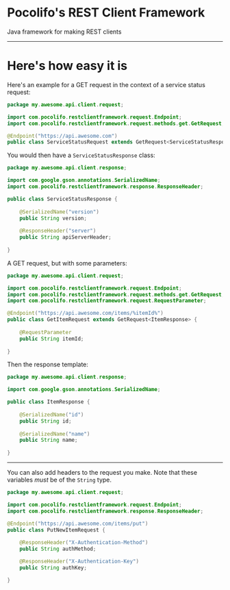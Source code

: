 # Pocolifo's REST Client Framework
Java framework for making REST clients

---

# Here's how easy it is

Here's an example for a GET request in the context of a service status request:
```java
package my.awesome.api.client.request;

import com.pocolifo.restclientframework.request.Endpoint;
import com.pocolifo.restclientframework.request.methods.get.GetRequest;

@Endpoint("https://api.awesome.com")
public class ServiceStatusRequest extends GetRequest<ServiceStatusResponse> {}
```

You would then have a `ServiceStatusResponse` class:
```java
package my.awesome.api.client.response;

import com.google.gson.annotations.SerializedName;
import com.pocolifo.restclientframework.response.ResponseHeader;

public class ServiceStatusResponse {
    
    @SerializedName("version")
    public String version;
    
    @ResponseHeader("server")
    public String apiServerHeader;
    
}
```

A GET request, but with some parameters:
```java
package my.awesome.api.client.request;

import com.pocolifo.restclientframework.request.Endpoint;
import com.pocolifo.restclientframework.request.methods.get.GetRequest;
import com.pocolifo.restclientframework.request.RequestParameter;

@Endpoint("https://api.awesome.com/items/%itemId%")
public class GetItemRequest extends GetRequest<ItemResponse> {
    
    @RequestParameter
    public String itemId;
    
}
```

Then the response template:
```java
package my.awesome.api.client.response;

import com.google.gson.annotations.SerializedName;

public class ItemResponse {
    
    @SerializedName("id")
    public String id;
    
    @SerializedName("name")
    public String name;
    
}
```

---

You can also add headers to the request you make. Note that these variables _must_ be of the `String` type.
```java
package my.awesome.api.client.request;

import com.pocolifo.restclientframework.request.Endpoint;
import com.pocolifo.restclientframework.response.ResponseHeader;

@Endpoint("https://api.awesome.com/items/put")
public class PutNewItemRequest {
    
    @ResponseHeader("X-Authentication-Method")
    public String authMethod;

    @ResponseHeader("X-Authentication-Key")
    public String authKey;

}

```
